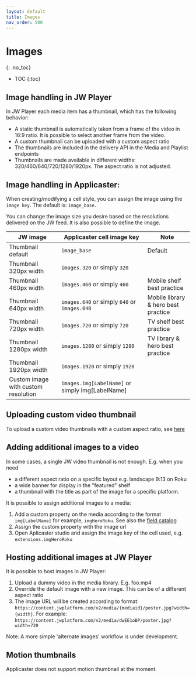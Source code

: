 ```yaml
---
layout: default
title: Images
nav_order: 500
---
```


# Images
{: .no_toc}

- TOC
{:toc}

## Image handling in JW Player
In JW Player each media item has a thumbnail, which has the following behavior:
- A static thumbnail is automatically taken from a frame of the video in 16:9 ratio. It is possible to select another frame from the video. 
- A custom thumbnail can be uploaded with a custom aspect ratio
- The thumbnails are included in the delivery API in the Media and Playlist endpoints
- Thumbnails are made available in different widths: 320/460/640/720/1280/1920px. The aspect ratio is not adjusted.

## Image handling in Applicaster: 
When creating/modifying a cell style, you can assign the image using the `image key`. The default is: `image_base`. 

You can change the image size you desire based on the resolutions delivered on the JW feed. It is also possible to define the image. 

| JW image                            | Applicaster cell image key                           | Note                                |
|-------------------------------------|------------------------------------------------------|-------------------------------------|
| Thumbnail default                   | `image_base`                                         | Default                             |
| Thumbnail 320px width               | `images.320` or simply `320`                         |                                     |
| Thumbnail 460px width               | `images.460` or simply `460`                         | Mobile shelf best practice          |
| Thumbnail 640px width               | `images.640` or simply `640`  or `images.640`        | Mobile library & hero best practice |
| Thumbnail 720px width               | `images.720` or simply `720`                         | TV shelf best practice              |
| Thumbnail 1280px width              | `images.1280` or simply `1280`                       | TV library & hero best practice     |
| Thumbnail 1920px width              | `images.1920` or simply `1920`                       |                                     |
| Custom image with custom resolution | `images.img[LabelName]` or simply img[LabelName] |                                     |


## Uploading custom video thumbnail
To upload a custom video thumbnails with a custom aspect ratio, see [here](https://support.jwplayer.com/articles/update-a-video-thumbnail)

## Adding additional images to a video
In some cases, a single JW video thumbnail is not enough. E.g. when you need 
- a different aspect ratio on a specific layout e.g. landscape 9:13 on Roku
- a wide banner for display in the "featured" shelf
- a thumbnail with the title as part of the image for a specific platform. 

It is possible to assign additional images to a media: 
1. Add a custom property on the media according to the format `img[LabelName]` for example, `imgHeroRoku`. See also the [field catalog](https://jwplayer.github.io/applicaster-docs/reference/field-catalog.html) 
1. Assign the custom property with the image url
1. Open Aplicaster studio and assign the image key of the cell used, e.g. `extensions.imgHeroRoku`

## Hosting additional images at JW Player
It is possible to host images in JW Player:
1. Upload a dummy video in the media library. E.g. foo.mp4
1. Override the default image with a new image. This can be of a different aspect ratio
1. The image URL will be created according to format: `https://content.jwplatform.com/v2/media/{mediaid}/poster.jpg?width={width}`. For example: `https://content.jwplatform.com/v2/media/dwEE1oBP/poster.jpg?width=720`

Note: A more simple 'alternate images' workflow is under development.

## Motion thumbnails
Applicaster does not support motion thumbnail at the moment. 
